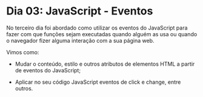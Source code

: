 # Dia 03: JavaScript - Eventos

No terceiro dia foi abordado como utilizar os eventos do JavaScript para fazer com que funções sejam executadas quando alguém as usa ou quando o navegador fizer alguma interação com a sua página web.

Vimos como: 

- Mudar o conteúdo, estilo e outros atributos de elementos HTML a partir de eventos do JavaScript;

- Aplicar no seu código JavaScript eventos de click e change, entre outros.


